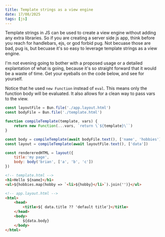 ```yaml
---
title: Template strings as a view engine
date: 17/08/2025
tags: [js]
---
```


Template strings in JS can be used to create a view engine without adding any extra libraries.
So if you are creating a server side js app, think before you reach for handlebars, ejs, or
god forbid pug. Not becuase those are bad, pug is, but becuase it's so easy to leverage template
strings as a view engine.

<!-- more -->

I'm not evening going to bother with a proposed usage or a detailed explantation of what is going,
because it's so straight forward that it would be a waste of time. Get your eyeballs on the code
below, and see for yourself.

<magpie-trinket>Notice that he used `new Function` instead of `eval`. This means only the function body will be evaluated. It also allows for a clean way to pass vars to the view.</magpie-trinket>

```javascript
const layoutFile = Bun.file('./app.layout.html')
const bodyFile = Bun.file('./template.html')

function compileTemplate(template, vars) {
    return new Function(...vars, `return \`${template}\``)
}

const body = compileTemplate(await bodyFile.text(), ['name', 'hobbies'])
const layout = compileTemplate(await layoutFile.text(), ['data'])

const rendereredHTML = layout({
    title:'my page', 
    body: body('brian', ['a', 'b', 'c'])
})
```

```html
<!-- template.html -->
<h1>Hello ${name}</h1>
<ul>${hobbies.map(hobby => `<li>${hobby}</li>`).join('')}</ul>
```

```html
<!-- app.layout.html -->
<html>
    <head>
        <title>${ data.title ?? 'default title'}</title>
    </head>
    <body>
        ${data.body}
    </body>
</html>
```

